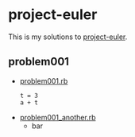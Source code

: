 # project-euler

This is my solutions to [project-euler](https://projecteuler.net/archives).

## problem001

- [problem001.rb](./problem001.rb)
    ```
    t = 3
    a + t
    ```
- [problem001_another.rb](./problem001_another.rb)
    - bar